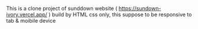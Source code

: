 This is a clone project of sunddown website  (  https://sundown-ivory.vercel.app/ )
build by HTML css only, this suppose to be responsive to tab & moibile device

